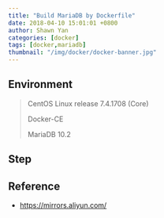 ```yaml
---
title: "Build MariaDB by Dockerfile"
date: 2018-04-10 15:01:01 +0800
author: Shawn Yan
categories: [docker]
tags: [docker,mariadb]
thumbnail: "/img/docker/docker-banner.jpg"
---
```


## Environment

> CentOS Linux release 7.4.1708 (Core)
>
> Docker-CE
>
> MariaDB 10.2

## Step



## Reference

- https://mirrors.aliyun.com/
